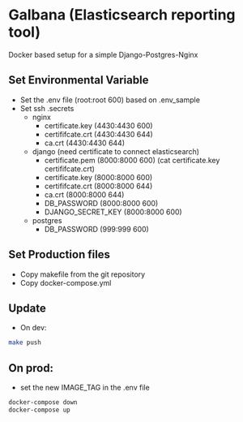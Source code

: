 # Galbana (Elasticsearch reporting tool)

Docker based setup for a simple Django-Postgres-Nginx

## Set Environmental Variable

* Set the .env file (root:root 600) based on .env_sample
* Set ssh .secrets
  * nginx
    * certificate.key (4430:4430 600)
    * certififcate.crt (4430:4430 644)
    * ca.crt (4430:4430 644)
  * django (need certificate to connect elasticsearch)
    * certificate.pem (8000:8000 600) (cat certificate.key certififcate.crt)
    * certificate.key (8000:8000 600)
    * certififcate.crt (8000:8000 644)
    * ca.crt (8000:8000 644)
    * DB_PASSWORD (8000:8000 600)
    * DJANGO_SECRET_KEY (8000:8000 600)
  * postgres
    * DB_PASSWORD (999:999 600)

## Set Production files

* Copy makefile from the git repository
* Copy docker-compose.yml

## Update

* On dev:

```sh
make push
```

## On prod:

* set the new IMAGE_TAG in the .env file

```sh
docker-compose down
docker-compose up
```
